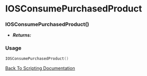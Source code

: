 # IOSConsumePurchasedProduct

### IOSConsumePurchasedProduct()
- ***Returns:*** 

### Usage

```Lua
IOSConsumePurchasedProduct()
```


[Back To Scripting Documentation](../README.md)
